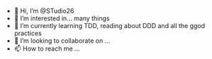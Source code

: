 - 👋 Hi, I’m @STudio26
- 👀 I’m interested in... many things
- 🌱 I’m currently learning TDD, reading about DDD and all the ggod practices
- 💞️ I’m looking to collaborate on ...
- 📫 How to reach me ...

<!---
STudio26/STudio26 is a ✨ special ✨ repository because its `README.md` (this file) appears on your GitHub profile.
You can click the Preview link to take a look at your changes.
--->
